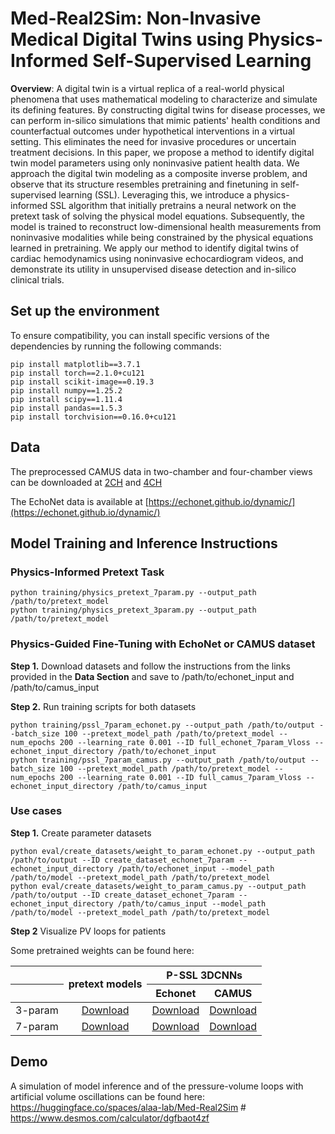 # Med-Real2Sim: Non-Invasive Medical Digital Twins using Physics-Informed Self-Supervised Learning

**Overview**: A digital twin is a virtual replica of a real-world physical phenomena that uses mathematical modeling to characterize and simulate its defining features. By constructing digital twins for disease processes, we can perform in-silico simulations that mimic patients' health conditions and counterfactual outcomes under hypothetical interventions in a virtual setting. This eliminates the need for invasive procedures or uncertain treatment decisions. In this paper, we propose a method to identify digital twin model parameters using only noninvasive patient health data. We approach the digital twin modeling as a composite inverse problem, and observe that its structure resembles pretraining and finetuning in self-supervised learning (SSL). Leveraging this, we introduce a physics-informed SSL algorithm that initially pretrains a neural network on the pretext task of solving the physical model equations. Subsequently, the model is trained to reconstruct low-dimensional health measurements from noninvasive modalities while being constrained by the physical equations learned in pretraining. We apply our method to identify digital twins of cardiac hemodynamics using noninvasive echocardiogram videos, and demonstrate its utility in unsupervised disease detection and in-silico clinical trials.

## Set up the environment

To ensure compatibility, you can install specific versions of the dependencies by running the following commands:

```shell
pip install matplotlib==3.7.1
pip install torch==2.1.0+cu121
pip install scikit-image==0.19.3
pip install numpy==1.25.2
pip install scipy==1.11.4
pip install pandas==1.5.3
pip install torchvision==0.16.0+cu121
```

## Data
The preprocessed CAMUS data in two-chamber and four-chamber views can be downloaded at [2CH](https://drive.google.com/drive/folders/1bN9qUvPrajReSZPDskFT8N8cag6mpRaJ?usp=drive_link) and [4CH](https://drive.google.com/drive/folders/14NMaOJ-NfwO5qHPcOTarCMBLvJWJ1Rs0?usp=drive_link)

The EchoNet data is available at [https://echonet.github.io/dynamic/](https://echonet.github.io/dynamic/)

## Model Training and Inference Instructions

### Physics-Informed Pretext Task
```shell
python training/physics_pretext_7param.py --output_path /path/to/pretext_model
python training/physics_pretext_3param.py --output_path /path/to/pretext_model
```
### Physics-Guided Fine-Tuning with EchoNet or CAMUS dataset
**Step 1.** Download datasets and follow the instructions from the links provided in the **Data Section** and save to /path/to/echonet_input and /path/to/camus_input


**Step 2.** Run training scripts for both datasets
```shell
python training/pssl_7param_echonet.py --output_path /path/to/output --batch_size 100 --pretext_model_path /path/to/pretext_model --num_epochs 200 --learning_rate 0.001 --ID full_echonet_7param_Vloss --echonet_input_directory /path/to/echonet_input
python training/pssl_7param_camus.py --output_path /path/to/output --batch_size 100 --pretext_model_path /path/to/pretext_model --num_epochs 200 --learning_rate 0.001 --ID full_camus_7param_Vloss --echonet_input_directory /path/to/camus_input

```

### Use cases
**Step 1.** Create parameter datasets 
```shell
python eval/create_datasets/weight_to_param_echonet.py --output_path /path/to/output --ID create_dataset_echonet_7param --echonet_input_directory /path/to/echonet_input --model_path /path/to/model --pretext_model_path /path/to/pretext_model
python eval/create_datasets/weight_to_param_camus.py --output_path /path/to/output --ID create_dataset_echonet_7param --echonet_input_directory /path/to/camus_input --model_path /path/to/model --pretext_model_path /path/to/pretext_model
```
**Step 2** Visualize PV loops for patients

Some pretrained weights can be found here:
<table>
<thead>
  <tr>
    <th align="center"></th>
    <th align="center" style="text-align:center" rowspan="2">pretext models</th>
    <th align="center" style="text-align:center" colspan="2">P-SSL 3DCNNs</th>
  </tr>
  <tr>
    <th align="center"></th>
    <th align="center" style="text-align:center">Echonet</th>
    <th align="center" style="text-align:center">CAMUS</th>
  </tr>
</thead>
<tbody>
  <tr>
    <td align="center">3-param</td>
    <td align="center" rowspan="1"><a href="https://github.com/AlaaLab/Clinical-Sim2Real_exp/blob/master/training/pretext_model_3param.py">Download</a></td>
    <td align="center"><a href="https://github.com/AlaaLab/Clinical-Sim2Real_exp/blob/master/training/pssl_3param_echonet.py">Download</a></td>
    <td align="center"><a href="https://github.com/AlaaLab/Clinical-Sim2Real_exp/blob/master/training/pssl_3param_camus.py">Download</a></td>
  </tr>
  <tr>
    <td align="center">7-param</td>
    <td align="center" rowspan="1"><a href="https://github.com/AlaaLab/Clinical-Sim2Real_exp/blob/master/training/pretext_model_7param.py">Download</a></td>
    <td align="center"><a href="https://github.com/AlaaLab/Clinical-Sim2Real_exp/blob/master/training/pssl_7param_echonet.py">Download</a></td>
    <td align="center"><a href="https://github.com/AlaaLab/Clinical-Sim2Real_exp/blob/master/training/pssl_7param_camus.py">Download</a></td>
  </tr>
</tbody>
</table>




## Demo
A simulation of model inference and of the pressure-volume loops with artificial volume oscillations can be found here: https://huggingface.co/spaces/alaa-lab/Med-Real2Sim # https://www.desmos.com/calculator/dgfbaot4zf
